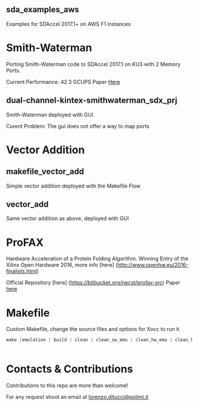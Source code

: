 ## sda_examples_aws
Examples for SDAccel 2017.1+ on AWS F1 instances

# Smith-Waterman
Porting Smith-Waterman code to SDAccel 2017.1 on KU3 with 2 Memory Ports.

Current Performance: 42.3 GCUPS
Paper [Here](http://ieeexplore.ieee.org/abstract/document/7927082/)


## dual-channel-kintex-smithwaterman_sdx_prj
Smith-Waterman deployed with GUI

Curent Problem: The gui does not offer a way to map ports

# Vector Addition
## makefile_vector_add
Simple vector addition deployed with the Makefile Flow

## vector_add
Same vector addition as above, deployed with GUI

# ProFAX

Hardware Acceleration of a Protein Folding Algorithm. Winning Entry of the Xilinx Open Hardware 2016, more info [here] (http://www.openhw.eu/2016-finalists.html)

Official Repository [here] (https://bitbucket.org/necst/profax-src)
Paper [here](http://ieeexplore.ieee.org/abstract/document/7740584/)

# Makefile
Custom Makefile, change the source files and options for Xocc to run it.

```C
make [emulation | build | clean | clean_sw_emu | clean_hw_emu | clean_hw | cleanall] TARGET=<sw_emu | hw_emu | hw>
 
```

# Contacts & Contributions

Contributions to this repo are more than welcome!

For any request shoot an email at lorenzo.ditucci@polimi.it
